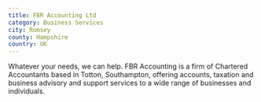 ```yaml
---
title: FBR Accounting Ltd
category: Business Services
city: Romsey
county: Hampshire
country: UK
---
```

Whatever your needs, we can help. FBR Accounting is a firm of Chartered Accountants based in Totton, Southampton, offering accounts, taxation and business advisory and support services to a wide range of businesses and individuals.